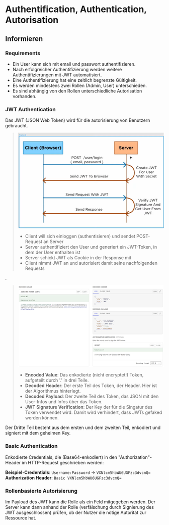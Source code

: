 # Authentification, Authentication, Autorisation

## Informieren

### Requirements
- Ein User kann sich mit email und passwort authentifizieren.
- Nach erfolgreicher Authentifizierung werden weitere Authentifizierungen mit JWT automatisiert.
- Eine Authentifizierung hat eine zeitlich begrenzte Gültigkeit.
- Es werden mindestens zwei Rollen (Admin, User) unterschieden.
- Es sind abhängig von den Rollen unterschiedliche Autorisation vorhanden.

### JWT Authentication

Das JWT (JSON Web Token) wird für die autorisierung von Benutzern gebraucht.

> ![jwt](jwt.png)
> - Client will sich einloggen (authentisieren) und sendet POST-Request an Server
> - Server authentifiziert den User und generiert ein JWT-Token, in dem der User enthalten ist
> - Server schickt JWT als Cookie in der Response mit 
> - Client nimmt JWT an und autorisiert damit seine nachfolgenden Requests

.

> ![jwt2](jwt2.png)
> - **Encoded Value**: Das enkodierte (nicht encryptet!) Token, aufgeteilt durch '.' in drei Teile.
> - **Decoded Header**: Der erste Teil des Token, der Header. Hier ist der Algorithmus hinterlegt. 
> - **Decoded Payload**: Der zweite Teil des Token, das JSON mit den User-Infos und Infos über das Token.
> - **JWT Signature Verification**: Der Key der für die Singatur des Token verwendet wird. Damit wird verhindert, dass JWTs gefaked werden können.

Der Dritte Teil besteht aus dem ersten und dem zweiten Teil, enkodiert und signiert mit dem geheimen Key.

### Basic Authentication

Enkodierte Credentials, die (Base64-enkodiert) in den "Authorization"-Header im HTTP-Request geschrieben werden: 

**Beispiel-Credentials**: `Username:Password` -> `VXNlcm5hbWU6UGFzc3dvcmQ=`  
**Authorization Header**: `Basic VXNlcm5hbWU6UGFzc3dvcmQ=`

### Rollenbasierte Autorisierung

Im Payload des JWT kann die Rolle als ein Feld mitgegeben werden. Der Server kann dann anhand der Rolle (verfälschung durch Signierung des JWT ausgeschlossen) prüfen, ob der Nutzer die nötige Autorität zur Ressource hat.


